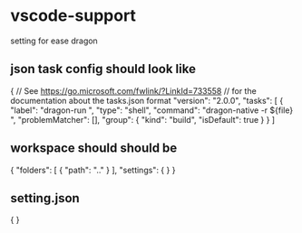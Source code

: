 # vscode-support
setting for ease dragon 
 ## json task config should look like
   
{
    // See https://go.microsoft.com/fwlink/?LinkId=733558
    // for the documentation about the tasks.json format
    "version": "2.0.0",
    "tasks": [
        {
            "label": "dragon-run ",
            "type": "shell",
            "command": "dragon-native -r ${file} ",
            "problemMatcher": [],
            "group": {
                "kind": "build",
                "isDefault": true
            }
        }
    ]
    
 ## workspace should should be 
{
	"folders": [
		{
			"path": ".."
		}
	],
	"settings": {
	}
}
## setting.json 
  
{
}
